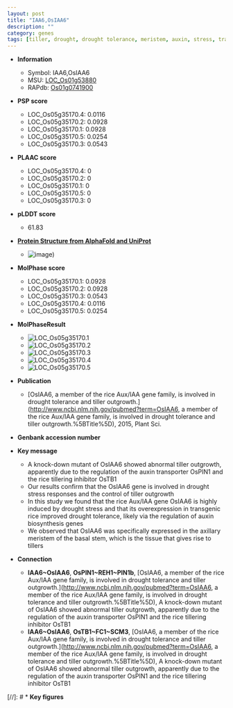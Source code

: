 ```yaml
---
layout: post
title: "IAA6,OsIAA6"
description: ""
category: genes
tags: [tiller, drought, drought tolerance, meristem, auxin, stress, transporter, tillering, auxin biosynthesis, auxin transport, axillary meristem, drought stress, drought stress , drought stress response, stress response]
---
```


* **Information**  
    + Symbol: IAA6,OsIAA6  
    + MSU: [LOC_Os01g53880](http://rice.plantbiology.msu.edu/cgi-bin/ORF_infopage.cgi?orf=LOC_Os01g53880)  
    + RAPdb: [Os01g0741900](http://rapdb.dna.affrc.go.jp/viewer/gbrowse_details/irgsp1?name=Os01g0741900)  

* **PSP score**  
    + LOC_Os05g35170.4: 0.0116 
    + LOC_Os05g35170.2: 0.0928 
    + LOC_Os05g35170.1: 0.0928 
    + LOC_Os05g35170.5: 0.0254 
    + LOC_Os05g35170.3: 0.0543 

* **PLAAC score**  
    + LOC_Os05g35170.4: 0 
    + LOC_Os05g35170.2: 0 
    + LOC_Os05g35170.1: 0 
    + LOC_Os05g35170.5: 0 
    + LOC_Os05g35170.3: 0 

* **pLDDT score**
    + 61.83

* **[Protein Structure from AlphaFold and UniProt](https://www.uniprot.org/uniprotkb/Q8LQ74/entry#structure)**
    + ![image](https://ricepsp.github.io/images/Q8/AF-Q8LQ74-F1.png))

* **MolPhase score**
    + LOC_Os05g35170.1: 0.0928
    + LOC_Os05g35170.2: 0.0928
    + LOC_Os05g35170.3: 0.0543
    + LOC_Os05g35170.4: 0.0116
    + LOC_Os05g35170.5: 0.0254

* **MolPhaseResult**
    + ![LOC_Os05g35170.1](https://ricepsp.github.io/pictures/LOC_Os05g/LOC_Os05g35170.1.png)
    + ![LOC_Os05g35170.2](https://ricepsp.github.io/pictures/LOC_Os05g/LOC_Os05g35170.2.png)
    + ![LOC_Os05g35170.3](https://ricepsp.github.io/pictures/LOC_Os05g/LOC_Os05g35170.3.png)
    + ![LOC_Os05g35170.4](https://ricepsp.github.io/pictures/LOC_Os05g/LOC_Os05g35170.4.png)
    + ![LOC_Os05g35170.5](https://ricepsp.github.io/pictures/LOC_Os05g/LOC_Os05g35170.5.png)

* **Publication**  
    + [OsIAA6, a member of the rice Aux/IAA gene family, is involved in drought tolerance and tiller outgrowth.](http://www.ncbi.nlm.nih.gov/pubmed?term=OsIAA6, a member of the rice Aux/IAA gene family, is involved in drought tolerance and tiller outgrowth.%5BTitle%5D), 2015, Plant Sci.

* **Genbank accession number**  

* **Key message**  
    + A knock-down mutant of OsIAA6 showed abnormal tiller outgrowth, apparently due to the regulation of the auxin transporter OsPIN1 and the rice tillering inhibitor OsTB1
    + Our results confirm that the OsIAA6 gene is involved in drought stress responses and the control of tiller outgrowth
    + In this study we found that the rice Aux/IAA gene OsIAA6 is highly induced by drought stress and that its overexpression in transgenic rice improved drought tolerance, likely via the regulation of auxin biosynthesis genes
    + We observed that OsIAA6 was specifically expressed in the axillary meristem of the basal stem, which is the tissue that gives rise to tillers

* **Connection**  
    + __IAA6~OsIAA6__, __OsPIN1~REH1~PIN1b__, [OsIAA6, a member of the rice Aux/IAA gene family, is involved in drought tolerance and tiller outgrowth.](http://www.ncbi.nlm.nih.gov/pubmed?term=OsIAA6, a member of the rice Aux/IAA gene family, is involved in drought tolerance and tiller outgrowth.%5BTitle%5D), A knock-down mutant of OsIAA6 showed abnormal tiller outgrowth, apparently due to the regulation of the auxin transporter OsPIN1 and the rice tillering inhibitor OsTB1
    + __IAA6~OsIAA6__, __OsTB1~FC1~SCM3__, [OsIAA6, a member of the rice Aux/IAA gene family, is involved in drought tolerance and tiller outgrowth.](http://www.ncbi.nlm.nih.gov/pubmed?term=OsIAA6, a member of the rice Aux/IAA gene family, is involved in drought tolerance and tiller outgrowth.%5BTitle%5D), A knock-down mutant of OsIAA6 showed abnormal tiller outgrowth, apparently due to the regulation of the auxin transporter OsPIN1 and the rice tillering inhibitor OsTB1

[//]: # * **Key figures**  


